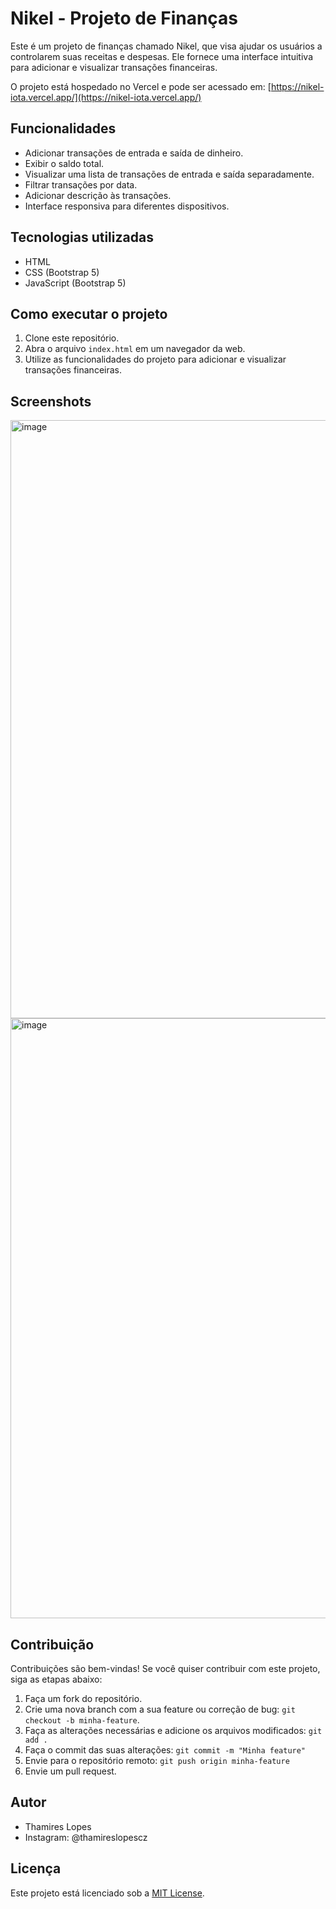 # Nikel - Projeto de Finanças

Este é um projeto de finanças chamado Nikel, que visa ajudar os usuários a controlarem suas receitas e despesas. Ele fornece uma interface intuitiva para adicionar e visualizar transações financeiras.

O projeto está hospedado no Vercel e pode ser acessado em: [https://nikel-iota.vercel.app/](https://nikel-iota.vercel.app/)

## Funcionalidades

- Adicionar transações de entrada e saída de dinheiro.
- Exibir o saldo total.
- Visualizar uma lista de transações de entrada e saída separadamente.
- Filtrar transações por data.
- Adicionar descrição às transações.
- Interface responsiva para diferentes dispositivos.

## Tecnologias utilizadas

- HTML
- CSS (Bootstrap 5)
- JavaScript (Bootstrap 5)

## Como executar o projeto

1. Clone este repositório.
2. Abra o arquivo `index.html` em um navegador da web.
3. Utilize as funcionalidades do projeto para adicionar e visualizar transações financeiras.

## Screenshots

<img width="957" alt="image" src="https://github.com/Thamireslopescz/Nikel/assets/100656019/06c1a59a-898a-448d-9ca9-3206e8734f72">

<img width="960" alt="image" src="https://github.com/Thamireslopescz/Nikel/assets/100656019/50a5b6c1-5f81-4b97-bd42-0f8ce9a97a1a">


## Contribuição

Contribuições são bem-vindas! Se você quiser contribuir com este projeto, siga as etapas abaixo:

1. Faça um fork do repositório.
2. Crie uma nova branch com a sua feature ou correção de bug: `git checkout -b minha-feature`.
3. Faça as alterações necessárias e adicione os arquivos modificados: `git add .`
4. Faça o commit das suas alterações: `git commit -m "Minha feature"`
5. Envie para o repositório remoto: `git push origin minha-feature`
6. Envie um pull request.

## Autor

- Thamires Lopes
- Instagram: @thamireslopescz

## Licença

Este projeto está licenciado sob a [MIT License](LICENSE).

